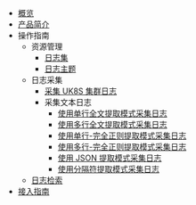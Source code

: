 

* [概览](/ulogservice/README)
* [产品简介](/ulogservice/introduction)
* 操作指南
   * 资源管理
     * [日志集](/ulogservice/resource/logset)
     * [日志主题](/ulogservice/resource/topic)
   * 日志采集
     * [采集 UK8S 集群日志](/ulogservice/collect/UK8S)
     * 采集文本日志
       * [使用单行全文提取模式采集日志](/ulogservice/collect/text/minimal_line)
       * [使用多行全文提取模式采集日志](/ulogservice/collect/text/multi_line)
       * [使用单行-完全正则提取模式采集日志](/ulogservice/collect/text/full_regex)
       * [使用多行-完全正则提取模式采集日志](/ulogservice/collect/text/multi_line_full_regex)
       * [使用 JSON 提取模式采集日志](/ulogservice/collect/text/json)
       * [使用分隔符提取模式采集日志](/ulogservice/collect/text/delimiter)
   * [日志检索](/ulogservice/operate/search)
* [接入指南](/ulogservice/operate/practice)
